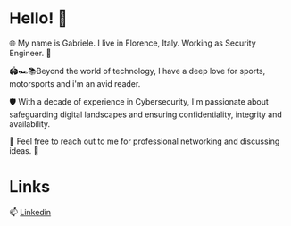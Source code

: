 # Hello! 👋

🌐 My name is Gabriele. I live in Florence, Italy. Working as Security Engineer. 🔐

🏟️🏎️📚Beyond the world of technology, I have a deep love for sports, motorsports and i'm an avid reader.


🛡️ With a decade of experience in Cybersecurity, I'm passionate about safeguarding digital landscapes and ensuring confidentiality, integrity and availability.

🚀 Feel free to reach out to me for professional networking and discussing ideas. 🤝

# Links

📫 [Linkedin](https://www.linkedin.com/in/gabriele-piccini/)
